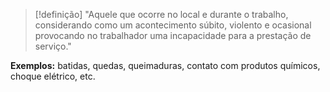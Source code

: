 > [!definição]
> "Aquele que ocorre no local e durante o trabalho, considerando como um acontecimento súbito, violento e ocasional provocando no trabalhador uma incapacidade para a prestação de serviço."

**Exemplos:** batidas, quedas, queimaduras, contato com produtos químicos, choque elétrico, etc.